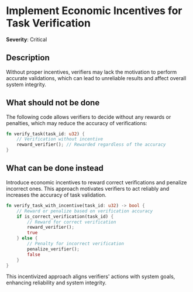 # Implement Economic Incentives for Task Verification

**Severity**: Critical

## Description

Without proper incentives, verifiers may lack the motivation to perform accurate validations, which can lead to
unreliable results and affect overall system integrity.

## What should not be done

The following code allows verifiers to decide without any rewards or penalties, which may reduce the accuracy of
verifications:

```rust
fn verify_task(task_id: u32) {
    // Verification without incentive
    reward_verifier(); // Rewarded regardless of the accuracy
}
```

## What can be done instead

Introduce economic incentives to reward correct verifications and penalize incorrect ones. This approach motivates
verifiers to act reliably and increases the accuracy of task validation.

```rust
fn verify_task_with_incentive(task_id: u32) -> bool {
    // Reward or penalize based on verification accuracy
    if is_correct_verification(task_id) {
        // Reward for correct verification
        reward_verifier();
        true
    } else {
        // Penalty for incorrect verification
        penalize_verifier();
        false
    }
}
```

This incentivized approach aligns verifiers' actions with system goals, enhancing reliability and system integrity.
